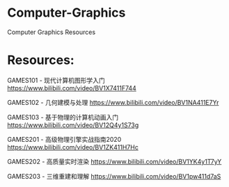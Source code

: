 # Computer-Graphics
Computer Graphics Resources


# Resources:

GAMES101 - 现代计算机图形学入门 https://www.bilibili.com/video/BV1X7411F744

GAMES102 - 几何建模与处理 https://www.bilibili.com/video/BV1NA411E7Yr

GAMES103 - 基于物理的计算机动画入门 https://www.bilibili.com/video/BV12Q4y1S73g

GAMES201 - 高级物理引擎实战指南2020 https://www.bilibili.com/video/BV1ZK411H7Hc

GAMES202 - 高质量实时渲染 https://www.bilibili.com/video/BV1YK4y1T7yY

GAMES203 - 三维重建和理解 https://www.bilibili.com/video/BV1pw411d7aS

